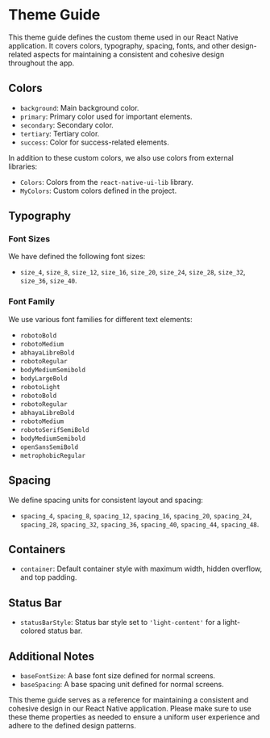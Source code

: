 # Theme Guide

This theme guide defines the custom theme used in our React Native application. It covers colors, typography, spacing, fonts, and other design-related aspects for maintaining a consistent and cohesive design throughout the app.

## Colors

- `background`: Main background color.
- `primary`: Primary color used for important elements.
- `secondary`: Secondary color.
- `tertiary`: Tertiary color.
- `success`: Color for success-related elements.

In addition to these custom colors, we also use colors from external libraries:

- `Colors`: Colors from the `react-native-ui-lib` library.
- `MyColors`: Custom colors defined in the project.

## Typography

### Font Sizes

We have defined the following font sizes:

- `size_4`, `size_8`, `size_12`, `size_16`, `size_20`, `size_24`, `size_28`, `size_32`, `size_36`, `size_40`.

### Font Family

We use various font families for different text elements:

- `robotoBold`
- `robotoMedium`
- `abhayaLibreBold`
- `robotoRegular`
- `bodyMediumSemibold`
- `bodyLargeBold`
- `robotoLight`
- `robotoBold`
- `robotoRegular`
- `abhayaLibreBold`
- `robotoMedium`
- `robotoSerifSemiBold`
- `bodyMediumSemibold`
- `openSansSemiBold`
- `metrophobicRegular`

## Spacing

We define spacing units for consistent layout and spacing:

- `spacing_4`, `spacing_8`, `spacing_12`, `spacing_16`, `spacing_20`, `spacing_24`, `spacing_28`, `spacing_32`, `spacing_36`, `spacing_40`, `spacing_44`, `spacing_48`.

## Containers

- `container`: Default container style with maximum width, hidden overflow, and top padding.

## Status Bar

- `statusBarStyle`: Status bar style set to `'light-content'` for a light-colored status bar.

## Additional Notes

- `baseFontSize`: A base font size defined for normal screens.
- `baseSpacing`: A base spacing unit defined for normal screens.

This theme guide serves as a reference for maintaining a consistent and cohesive design in our React Native application. Please make sure to use these theme properties as needed to ensure a uniform user experience and adhere to the defined design patterns.

